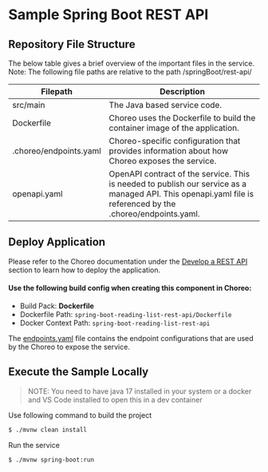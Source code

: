 # Sample Spring Boot REST API

## Repository File Structure

The below table gives a brief overview of the important files in the service.\
Note: The following file paths are relative to the path /springBoot/rest-api/

| Filepath               | Description                                                                                                                                                  |
| ---------------------- | ------------------------------------------------------------------------------------------------------------------------------------------------------------ |
| src/main               | The Java based service code.                                                                                                                                 |
| Dockerfile             | Choreo uses the Dockerfile to build the container image of the application.                                                                                  |
| .choreo/endpoints.yaml | Choreo-specific configuration that provides information about how Choreo exposes the service.                                                                |
| openapi.yaml           | OpenAPI contract of the service. This is needed to publish our service as a managed API. This openapi.yaml file is referenced by the .choreo/endpoints.yaml. |

## Deploy Application

Please refer to the Choreo documentation under the [Develop a REST API](https://wso2.com/choreo/docs/develop-components/develop-services/develop-a-rest-api/#step-1-create-a-service-component-from-a-dockerfile) section to learn how to deploy the application.

#### Use the following build config when creating this component in Choreo:

- Build Pack: **Dockerfile**
- Dockerfile Path: `spring-boot-reading-list-rest-api/Dockerfile`
- Docker Context Path: `spring-boot-reading-list-rest-api`

The [endpoints.yaml](.choreo/endpoints.yaml) file contains the endpoint configurations that are used by the Choreo to expose the service.

## Execute the Sample Locally

> NOTE: You need to have java 17 installed in your system or a docker and VS Code installed to
> open this in a dev container

Use following command to build the project

```bash
$ ./mvnw clean install
```

Run the service

```bash
$ ./mvnw spring-boot:run
```
